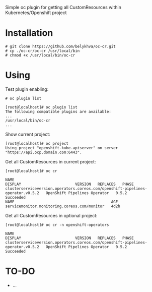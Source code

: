 
Simple oc plugin for getting all CustomResources within Kubernetes/Openshift project

# Installation
```
# git clone https://github.com/belykhva/oc-cr.git
# cp ./oc-cr/oc-cr /usr/local/bin
# chmod +x /usr/local/bin/oc-cr
```
# Using
Test plugin enabling:
```
# oc plugin list

[root@localhost]# oc plugin list
The following compatible plugins are available:
...
/usr/local/bin/oc-cr
...
```
Show current project:
```
[root@localhost]# oc project
Using project "openshift-kube-apiserver" on server "https://api.ocp.domain.com:6443".
```
Get all CustomResources in current project:
```
[root@localhost]# oc cr

NAME                                                                             DISPLAY                        VERSION   REPLACES   PHASE
clusterserviceversion.operators.coreos.com/openshift-pipelines-operator.v0.5.2   OpenShift Pipelines Operator   0.5.2                Succeeded
NAME                                           AGE
servicemonitor.monitoring.coreos.com/monitor   4d2h
```
Get all CustomResources in optional project:
```
[root@localhost]# oc cr -n openshift-operators

NAME                                                                             DISPLAY                        VERSION   REPLACES   PHASE
clusterserviceversion.operators.coreos.com/openshift-pipelines-operator.v0.5.2   OpenShift Pipelines Operator   0.5.2                Succeeded
```

# TO-DO
- ...

